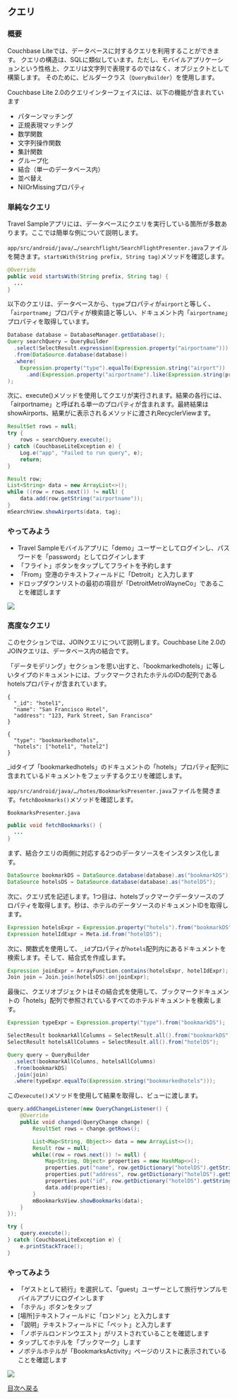 ## クエリ
### 概要
Couchbase Liteでは、データベースに対するクエリを利用することができます。
クエリの構造は、SQLに類似しています。ただし、モバイルアプリケーションという性格上、クエリは文字列で表現するのではなく、オブジェクトとして構築します。
そのために、ビルダークラス（`QueryBuilder`）を使用します。

Couchbase Lite 2.0のクエリインターフェイスには、以下の機能が含まれています

- パターンマッチング
- 正規表現マッチング
- 数学関数
- 文字列操作関数
- 集計関数
- グループ化
- 結合（単一のデータベース内）
- 並べ替え
- NilOrMissingプロパティ

### 単純なクエリ
Travel Sampleアプリには、データベースにクエリを実行している箇所が多数あります。ここでは簡単な例について説明します。

`app/src/android/java/…/searchflight/SearchFlightPresenter.java`ファイルを開きます。`startsWith(String prefix, String tag)`メソッドを確認します。

```java
@Override
public void startsWith(String prefix, String tag) {
  ...
}
```

以下のクエリは、データベースから、`type`プロパティが`airport`と等しく、「`airportname`」プロパティが検索語と等しい、ドキュメント内「`airportname`」プロパティを取得しています。

```java
Database database = DatabaseManager.getDatabase();
Query searchQuery = QueryBuilder
  .select(SelectResult.expression(Expression.property("airportname")))
  .from(DataSource.database(database))
  .where(
    Expression.property("type").equalTo(Expression.string("airport"))
      .and(Expression.property("airportname").like(Expression.string(prefix + "%")))
);
```

次に、execute()メソッドを使用してクエリが実行されます。結果の各行には、「airportname」と呼ばれる単一のプロパティが含まれます。最終結果はshowAirports、結果がに表示されるメソッドに渡されRecyclerViewます。

```java
ResultSet rows = null;
try {
    rows = searchQuery.execute();
} catch (CouchbaseLiteException e) {
    Log.e("app", "Failed to run query", e);
    return;
}

Result row;
List<String> data = new ArrayList<>();
while ((row = rows.next()) != null) {
    data.add(row.getString("airportname"));
}
mSearchView.showAirports(data, tag);
```
  
### やってみよう
- Travel Sampleモバイルアプリに「demo」ユーザーとしてログインし、パスワードを「password」としてログインします
- 「フライト」ボタンをタップしてフライトを予約します
- 「From」空港のテキストフィールドに「Detroit」と入力します
- ドロップダウンリストの最初の項目が「DetroitMetroWayneCo」であることを確認します

![](https://cl.ly/0b3q2T2t1R1J/android-simple-query.gif)

### 高度なクエリ
  
このセクションでは、JOINクエリについて説明します。Couchbase Lite 2.0のJOINクエリは、データベース内の結合です。

「データモデリング」セクションを思い出すと、「bookmarkedhotels」に等しいタイプのドキュメントには、ブックマークされたホテルのIDの配列であるhotelsプロパティが含まれています。

```
{
  "_id": "hotel1",
  "name": "San Francisco Hotel",
  "address": "123, Park Street, San Francisco"
}

{
  "type": "bookmarkedhotels",
  "hotels": ["hotel1", "hotel2"]
}
```

\_idタイプ「bookmarkedhotels」のドキュメントの「hotels」プロパティ配列に含まれているドキュメントをフェッチするクエリを確認します。

`app/src/android/java/…/hotes/BookmarksPresenter.java`ファイルを開きます。`fetchBookmarks()`メソッドを確認します。

`BookmarksPresenter.java`

```java
public void fetchBookmarks() {
  ...
}
```

まず、結合クエリの両側に対応する2つのデータソースをインスタンス化します。

```java
DataSource bookmarkDS = DataSource.database(database).as("bookmarkDS");
DataSource hotelsDS = DataSource.database(database).as("hotelDS");
```

次に、クエリ式を記述します。1つ目は、hotelsブックマークデータソースのプロパティを取得します。秒は、ホテルのデータソースのドキュメントIDを取得します。

```java
Expression hotelsExpr = Expression.property("hotels").from("bookmarkDS");
Expression hotelIdExpr = Meta.id.from("hotelDS");
```

次に、関数式を使用して、`_id`プロパティが`hotels`配列内にあるドキュメントを検索します。そして、結合式を作成します。

```java
Expression joinExpr = ArrayFunction.contains(hotelsExpr, hotelIdExpr);
Join join = Join.join(hotelsDS).on(joinExpr);
```

最後に、クエリオブジェクトはその結合式を使用して、ブックマークドキュメントの「hotels」配列で参照されているすべてのホテルドキュメントを検索します。

```java
Expression typeExpr = Expression.property("type").from("bookmarkDS");

SelectResult bookmarkAllColumns = SelectResult.all().from("bookmarkDS");
SelectResult hotelsAllColumns = SelectResult.all().from("hotelDS");

Query query = QueryBuilder
  .select(bookmarkAllColumns, hotelsAllColumns)
  .from(bookmarkDS)
  .join(join)
  .where(typeExpr.equalTo(Expression.string("bookmarkedhotels")));
```

この`execute()`メソッドを使用して結果を取得し、ビューに渡します。

```java
query.addChangeListener(new QueryChangeListener() {
    @Override
    public void changed(QueryChange change) {
        ResultSet rows = change.getRows();

        List<Map<String, Object>> data = new ArrayList<>();
        Result row = null;
        while((row = rows.next()) != null) {
            Map<String, Object> properties = new HashMap<>();
            properties.put("name", row.getDictionary("hotelDS").getString("name"));
            properties.put("address", row.getDictionary("hotelDS").getString("address"));
            properties.put("id", row.getDictionary("hotelDS").getString("id"));
            data.add(properties);
        }
        mBookmarksView.showBookmarks(data);
    }
});

try {
    query.execute();
} catch (CouchbaseLiteException e) {
    e.printStackTrace();
}
```

### やってみよう

- 「ゲストとして続行」を選択して、「guest」ユーザーとして旅行サンプルモバイルアプリにログインします
- 「ホテル」ボタンをタップ
- [場所]テキストフィールドに「ロンドン」と入力します
- 「説明」テキストフィールドに「ペット」と入力します
- 「ノボテルロンドンウエスト」がリストされていることを確認します
- タップしてホテルを「ブックマーク」します
- ノボテルホテルが「BookmarksActivity」ページのリストに表示されていることを確認します

![](https://cl.ly/3r243s1K2600/android-advanced-query.gif)

[目次へ戻る](./README.md)
